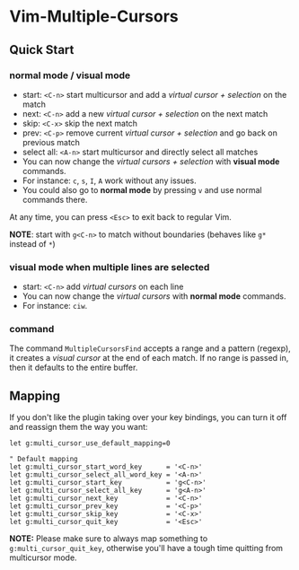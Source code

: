 # Vim-Multiple-Cursors

## Quick Start

### normal mode / visual mode

* start:          `<C-n>` start multicursor and add a _virtual cursor + selection_ on the match
* next:           `<C-n>` add a new _virtual cursor + selection_ on the next match
* skip:           `<C-x>` skip the next match
* prev:           `<C-p>` remove current _virtual cursor + selection_ and go back on previous match
* select all:     `<A-n>` start multicursor and directly select all matches
* You can now change the _virtual cursors + selection_ with **visual mode** commands.
* For instance: `c`, `s`, `I`, `A` work without any issues.
* You could also go to **normal mode** by pressing `v` and use normal commands there.
 
At any time, you can press `<Esc>` to exit back to regular Vim.

**NOTE**: start with `g<C-n>` to match without boundaries (behaves like `g*` instead of `*`)

### visual mode when multiple lines are selected

* start: `<C-n>` add _virtual cursors_ on each line
* You can now change the _virtual cursors_ with **normal mode** commands.
* For instance: `ciw`.

### command

The command `MultipleCursorsFind` accepts a range and a pattern (regexp), it creates a _visual cursor_ at the end of each match.
If no range is passed in, then it defaults to the entire buffer.


## Mapping

If you don't like the plugin taking over your key bindings, you can turn it off and reassign them the way you want:

```viml
let g:multi_cursor_use_default_mapping=0

" Default mapping
let g:multi_cursor_start_word_key      = '<C-n>'
let g:multi_cursor_select_all_word_key = '<A-n>'
let g:multi_cursor_start_key           = 'g<C-n>'
let g:multi_cursor_select_all_key      = 'g<A-n>'
let g:multi_cursor_next_key            = '<C-n>'
let g:multi_cursor_prev_key            = '<C-p>'
let g:multi_cursor_skip_key            = '<C-x>'
let g:multi_cursor_quit_key            = '<Esc>'
```

**NOTE:** Please make sure to always map something to `g:multi_cursor_quit_key`, otherwise you'll have a tough time quitting from multicursor mode.


